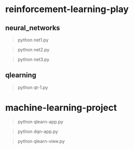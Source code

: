 # reinforcement-learning-play

## neural_networks

> python net1.py

> python net2.py

> python net3.py

## qlearning

> python qt-1.py

# machine-learning-project

> python qlearn-app.py

> python dqn-app.py

> python qlearn-view.py